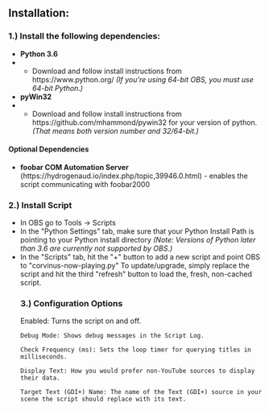 <h2>Installation:</h2>
<h3>1.) Install the following dependencies:</h3>
<ul>
	<li><b>Python 3.6</b></li>
	<li><ul><li>Download and follow install instructions from https://www.python.org/ <i>(If you're using 64-bit OBS, you must use 64-bit Python.)</i></li></ul></li>
	<li><b>pyWin32</b></li>
	<li><ul><li>Download and follow install instructions from https://github.com/mhammond/pywin32 for your version of python. <i>(That means both version number and 32/64-bit.)</i></li></ul></li>
	</ul>
	<h4>Optional Dependencies</h4>
	<ul>
	<li><b>foobar COM Automation Server</b> (https://hydrogenaud.io/index.php/topic,39946.0.html) - enables the script communicating with foobar2000</li>
	</ul>
	<h3>2.) Install Script</h3>
	<ul>
	<li>In OBS go to Tools -> Scripts</li>
	<li>In the "Python Settings" tab, make sure that your Python Install Path is pointing to your Python install directory <i>(Note: Versions of Python later than 3.6 are currently not supported by OBS.)</i></li>
	<li>In the "Scripts" tab, hit the "+" button to add a new script and point OBS to "corvinus-now-playing.py" To update/upgrade, simply replace the script and hit the third "refresh" button to load the, fresh, non-cached script.</li>
	<h3>3.) Configuration Options</h3>
	Enabled: Turns the script on and off.
		
	Debug Mode: Shows debug messages in the Script Log.
		
	Check Frequency (ms): Sets the loop timer for querying titles in milliseconds.
		
	Display Text: How you would prefer non-YouTube sources to display their data.
		
	Target Text (GDI+) Name: The name of the Text (GDI+) source in your scene the script should replace with its text.
